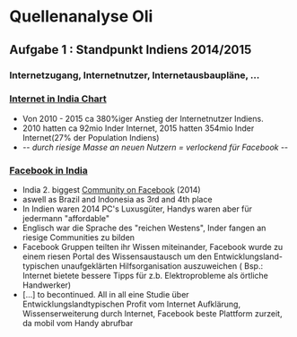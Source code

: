 # Quellenanalyse Oli

## Aufgabe 1 : Standpunkt Indiens 2014/2015

### Internetzugang, Internetnutzer, Internetausbaupläne, ...


### [Internet in India Chart](https://www.internetlivestats.com/internet-users/india/)
- Von 2010 - 2015 ca 380%iger Anstieg der Internetnutzer Indiens.
- 2010 hatten ca 92mio Inder Internet, 2015 hatten 354mio Inder Internet(27% der Population Indiens)
- -- *durch riesige Masse an neuen Nutzern = verlockend für Facebook* --
### [Facebook in India](https://jneidel.com/resources/Facebook%20in%20india.pdf)

- India 2. biggest [Community on Facebook](www.socialbakers.com) (2014)
- aswell as Brazil and Indonesia as 3rd and 4th place
- In Indien waren 2014 PC's Luxusgüter, Handys waren aber für jedermann "affordable"
- Englisch war die Sprache des "reichen Westens", Inder fangen an riesige Communities zu bilden
- Facebook Gruppen teilten ihr Wissen miteinander, Facebook wurde zu einem riesen Portal des Wissensaustausch um 
  den Entwicklungsland-typischen unaufgeklärten Hilfsorganisation auszuweichen 
  ( Bsp.: Internet bietete bessere Tipps für z.b. Elektroprobleme als örtliche Handwerker)
- [...] to becontinued. All in all eine Studie über Entwicklungslandtypischen Profit vom Internet
  Aufklärung, Wissenserweiterung durch Internet, Facebook beste Plattform zurzeit, da mobil vom Handy abrufbar
  
###  
